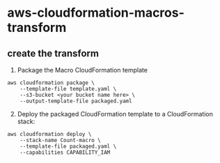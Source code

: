# aws-cloudformation-macros-transform

## create the transform

1. Package the Macro CloudFormation template

```
aws cloudformation package \
    --template-file template.yaml \
    --s3-bucket <your bucket name here> \
    --output-template-file packaged.yaml
```

2. Deploy the packaged CloudFormation template to a CloudFormation stack:

```
aws cloudformation deploy \
    --stack-name Count-macro \
    --template-file packaged.yaml \
    --capabilities CAPABILITY_IAM
```


